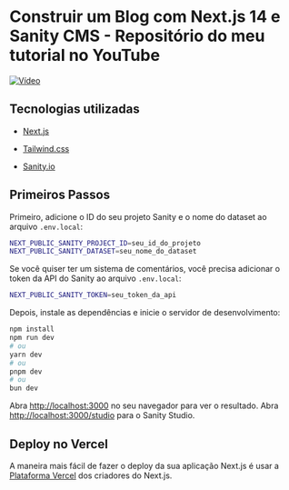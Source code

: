 # Construir um Blog com Next.js 14 e Sanity CMS - Repositório do meu tutorial no YouTube

[![Vídeo](https://github.com/stefandjikic/next-cms-blog/assets/65912958/2576b109-d592-4321-9870-0db29d769a3e)
](https://www.youtube.com/watch?v=yAqgjSZ0PqY)


## Tecnologias utilizadas

- [Next.js](https://nextjs.org/)

- [Tailwind.css](https://tailwindcss.com/)

- [Sanity.io](https://www.sanity.io)


## Primeiros Passos

Primeiro, adicione o ID do seu projeto Sanity e o nome do dataset ao arquivo `.env.local`:

```bash
NEXT_PUBLIC_SANITY_PROJECT_ID=seu_id_do_projeto
NEXT_PUBLIC_SANITY_DATASET=seu_nome_do_dataset
```

Se você quiser ter um sistema de comentários, você precisa adicionar o token da API do Sanity ao arquivo `.env.local`:

```bash
NEXT_PUBLIC_SANITY_TOKEN=seu_token_da_api
```

Depois, instale as dependências e inicie o servidor de desenvolvimento:

```bash
npm install
npm run dev
# ou
yarn dev
# ou
pnpm dev
# ou
bun dev
```

Abra [http://localhost:3000](http://localhost:3000) no seu navegador para ver o resultado.
Abra [http://localhost:3000/studio](http://localhost:3000/studio) para o Sanity Studio.

## Deploy no Vercel

A maneira mais fácil de fazer o deploy da sua aplicação Next.js é usar a [Plataforma Vercel](https://vercel.com/new?utm_medium=default-template&filter=next.js&utm_source=create-next-app&utm_campaign=create-next-app-readme) dos criadores do Next.js.
